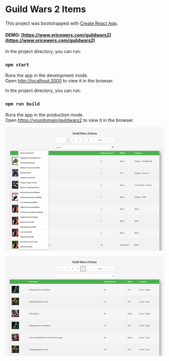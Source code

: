 # Guild Wars 2 Items

This project was bootstrapped with [Create React App](https://github.com/facebook/create-react-app). 

#### DEMO: [https://www.ericewers.com/guildwars2](https://www.ericewers.com/guildwars2)

In the project directory, you can run:

### `npm start`

Runs the app in the development mode.<br />
Open [http://localhost:3000](http://localhost:3000) to view it in the browser.

In the project directory, you can run:

### `npm run build`

Runs the app in the production mode.<br />
Open [https://yourdomain/guildwars2](https://localhost/guildwars2) to view it in the browser.

![Screen 1](https://github.com/ericewers/guildwars2-items/blob/master/images/screen_1.png)

![Screen 2](https://github.com/ericewers/guildwars2-items/blob/master/images/screen_2.png)